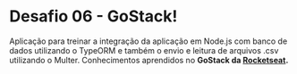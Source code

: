 # Desafio 06 - GoStack!

Aplicação para treinar a integração da aplicação em Node.js com banco de dados utilizando o TypeORM e também o envio e leitura de arquivos .csv utilizando o Multer. Conhecimentos aprendidos no <strong>GoStack<strong> da <a href="https://rocketseat.com.br/" target="_blank" title="RocketSeat"><strong>Rocketseat</strong></a>.
